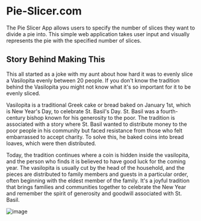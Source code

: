 # Pie-Slicer.com
The Pie Slicer App allows users to specify the number of slices they want to divide a pie into. This simple web application takes user input and visually represents the pie with the specified number of slices.

## Story Behind Making This
This all started as a joke with my aunt about how hard it was to evenly slice a Vasilopita evenly between 20 people. If you don't know the tradition behind the Vasilopita you might not know what it's so important for it to be evenly sliced. 

Vasilopita is a traditional Greek cake or bread baked on January 1st, which is New Year's Day, to celebrate St. Basil's Day. St. Basil was a fourth-century bishop known for his generosity to the poor. The tradition is associated with a story where St. Basil wanted to distribute money to the poor people in his community but faced resistance from those who felt embarrassed to accept charity. To solve this, he baked coins into bread loaves, which were then distributed.

Today, the tradition continues where a coin is hidden inside the vasilopita, and the person who finds it is believed to have good luck for the coming year. The vasilopita is usually cut by the head of the household, and the pieces are distributed to family members and guests in a particular order, often beginning with the eldest member of the family. It's a joyful tradition that brings families and communities together to celebrate the New Year and remember the spirit of generosity and goodwill associated with St. Basil.

![image](https://github.com/ygeorgaras/Pie-Slicer-App/assets/35781849/844f743a-3897-41f1-84f8-b150bbd4e0dd)

